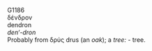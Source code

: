 G1186  
δένδρον  
dendron  
*den‘-dron*  
Probably from δρύς drus (an *oak*); a *tree:* - tree.  
